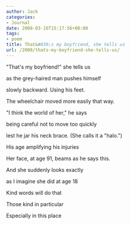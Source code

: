 ```yaml
---
author: Jack
categories:
- Journal
date: 2008-03-16T15:17:56+00:00
tags:
- poem
title: That&#039;s my boyfriend, she tells us
url: /2008/thats-my-boyfriend-she-tells-us/
---
```


"That's my boyfriend!" she tells us
  
as the grey-haired man pushes himself
  
slowly backward. Using his feet.
  
The wheelchair moved more easily that way.

"I think the world of her," he says
  
being careful not to move too quickly
  
lest he jar his neck brace. (She calls it a "halo.")
  
His age amplifying his injuries

Her face, at age 91, beams as he says this.
  
And she suddenly looks exactly
  
as I imagine she did at age 18
  
Kind words will do that
  
Those kind in particular
  
Especially in this place